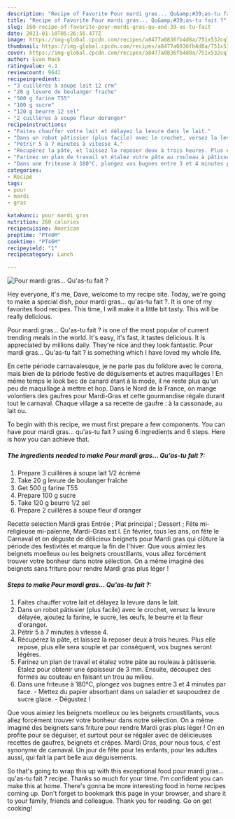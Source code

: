 ```yaml
---
description: "Recipe of Favorite Pour mardi gras... Qu&amp;#39;as-tu fait ?"
title: "Recipe of Favorite Pour mardi gras... Qu&amp;#39;as-tu fait ?"
slug: 160-recipe-of-favorite-pour-mardi-gras-qu-and-39-as-tu-fait
date: 2021-01-10T05:26:55.477Z
image: https://img-global.cpcdn.com/recipes/a8477a0836fb4d8a/751x532cq70/pour-mardi-gras-quas-tu-fait-photo-principale-de-la-recette.jpg
thumbnail: https://img-global.cpcdn.com/recipes/a8477a0836fb4d8a/751x532cq70/pour-mardi-gras-quas-tu-fait-photo-principale-de-la-recette.jpg
cover: https://img-global.cpcdn.com/recipes/a8477a0836fb4d8a/751x532cq70/pour-mardi-gras-quas-tu-fait-photo-principale-de-la-recette.jpg
author: Evan Mack
ratingvalue: 4.1
reviewcount: 9641
recipeingredient:
- "3 cuillères à soupe lait 12 crm"
- "20 g levure de boulanger frache"
- "500 g farine T55"
- "100 g sucre"
- "120 g beurre 12 sel"
- "2 cuillères à soupe fleur doranger"
recipeinstructions:
- "Faites chauffer votre lait et délayez la levure dans le lait."
- "Dans un robot pâtissier (plus facile) avec le crochet, versez la levure délayée, ajoutez la farine, le sucre, les œufs, le beurre et la fleur d&#39;oranger."
- "Pétrir 5 à 7 minutes à vitesse 4."
- "Récupérez la pâte, et laissez la reposer deux à trois heures. Plus elle repose, plus elle sera souple et par conséquent, vos bugnes seront légères."
- "Farinez un plan de travail et étalez votre pâte au rouleau à pâtisserie. Étalez pour obtenir une épaisseur de 3 mm. Ensuite, découpez des formes au couteau en faisant un trou au milieu."
- "Dans une friteuse à 180°C, plongez vos bugnes entre 3 et 4 minutes par face. Mettez du papier absorbant dans un saladier et saupoudrez de sucre glace. Dégustez !"
categories:
- Recipe
tags:
- pour
- mardi
- gras

katakunci: pour mardi gras 
nutrition: 260 calories
recipecuisine: American
preptime: "PT40M"
cooktime: "PT46M"
recipeyield: "1"
recipecategory: Lunch

---
```



![Pour mardi gras... Qu&#39;as-tu fait ?](https://img-global.cpcdn.com/recipes/a8477a0836fb4d8a/751x532cq70/pour-mardi-gras-quas-tu-fait-photo-principale-de-la-recette.jpg)

Hey everyone, it's me, Dave, welcome to my recipe site. Today, we're going to make a special dish, pour mardi gras... qu&#39;as-tu fait ?. It is one of my favorites food recipes. This time, I will make it a little bit tasty. This will be really delicious.

Pour mardi gras... Qu&#39;as-tu fait ? is one of the most popular of current trending meals in the world. It's easy, it's fast, it tastes delicious. It is appreciated by millions daily. They're nice and they look fantastic. Pour mardi gras... Qu&#39;as-tu fait ? is something which I have loved my whole life.

En cette période carnavalesque, je ne parle pas du folklore avec le corona, mais bien de la période festive de déguisements et autres maquillages ! En même temps le look bec de canard étant à la mode, il ne reste plus qu&#39;un peu de maquillage à mettre et hop. Dans le Nord de la France, on mange volontiers des gaufres pour Mardi-Gras et cette gourmandise régale durant tout le carnaval. Chaque village a sa recette de gaufre : à la cassonade, au lait ou.


To begin with this recipe, we must first prepare a few components. You can have pour mardi gras... qu&#39;as-tu fait ? using 6 ingredients and 6 steps. Here is how you can achieve that.

<!--inarticleads1-->

##### The ingredients needed to make Pour mardi gras... Qu&#39;as-tu fait ?:

1. Prepare 3 cuillères à soupe lait 1/2 écrémé
1. Take 20 g levure de boulanger fraîche
1. Get 500 g farine T55
1. Prepare 100 g sucre
1. Take 120 g beurre 1/2 sel
1. Prepare 2 cuillères à soupe fleur d&#39;oranger


Recette selection Mardi gras Entrée ; Plat principal ; Dessert ; Fête mi-religieuse mi-païenne, Mardi-Gras est l. En février, tous les ans, on fête le Carnaval et on déguste de délicieux beignets pour Mardi gras qui clôture la période des festivités et marque la fin de l&#39;hiver. Que vous aimiez les beignets moelleux ou les beignets croustillants, vous allez forcément trouver votre bonheur dans notre sélection. On a même imaginé des beignets sans friture pour rendre Mardi gras plus léger ! 

<!--inarticleads2-->

##### Steps to make Pour mardi gras... Qu&#39;as-tu fait ?:

1. Faites chauffer votre lait et délayez la levure dans le lait.
1. Dans un robot pâtissier (plus facile) avec le crochet, versez la levure délayée, ajoutez la farine, le sucre, les œufs, le beurre et la fleur d&#39;oranger.
1. Pétrir 5 à 7 minutes à vitesse 4.
1. Récupérez la pâte, et laissez la reposer deux à trois heures. Plus elle repose, plus elle sera souple et par conséquent, vos bugnes seront légères.
1. Farinez un plan de travail et étalez votre pâte au rouleau à pâtisserie. Étalez pour obtenir une épaisseur de 3 mm. Ensuite, découpez des formes au couteau en faisant un trou au milieu.
1. Dans une friteuse à 180°C, plongez vos bugnes entre 3 et 4 minutes par face. - Mettez du papier absorbant dans un saladier et saupoudrez de sucre glace. - Dégustez !


Que vous aimiez les beignets moelleux ou les beignets croustillants, vous allez forcément trouver votre bonheur dans notre sélection. On a même imaginé des beignets sans friture pour rendre Mardi gras plus léger ! On en profite pour se déguiser, et surtout pour se régaler avec de délicieuses recettes de gaufres, beignets et crêpes. Mardi Gras, pour nous tous, c&#39;est synonyme de carnaval. Un jour de fête pour les enfants, pour les adultes aussi, qui fait la part belle aux déguisements. 

So that's going to wrap this up with this exceptional food pour mardi gras... qu&#39;as-tu fait ? recipe. Thanks so much for your time. I'm confident you can make this at home. There's gonna be more interesting food in home recipes coming up. Don't forget to bookmark this page in your browser, and share it to your family, friends and colleague. Thank you for reading. Go on get cooking!
